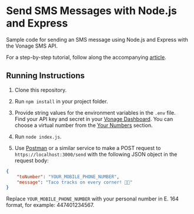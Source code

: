 # Send SMS Messages with Node.js and Express 
Sample code for sending an SMS message using Node.js and Express with the Vonage SMS API.

For a step-by-step tutorial, follow along the accompanying [article](https://learn.vonage.com/blog/2016/10/19/how-to-send-sms-messages-with-node-js-and-express-dr/).

## Running Instructions

1. Clone this repository.

2. Run `npm install` in your project folder.

3. Provide string values for the environment variables in the `.env` file.  
Find your API key and secret in your [Vonage Dashboard](https://dashboard.nexmo.com/). You can choose a virtual number from the [Your Numbers](https://dashboard.nexmo.com/your-numbers) section.

4. Run `node index.js`.

5. Use [Postman](https://www.getpostman.com/) or a similar service to make a POST request to `https://localhost:3000/send` with the following JSON object in the request body:  
```json
{
    "toNumber": "YOUR_MOBILE_PHONE_NUMBER",
    "message": "Taco tracks on every corner! 🌮🌮"
}
```
Replace `YOUR_MOBILE_PHONE_NUMBER` with your personal number in E. 164 format, for example: 447401234567.